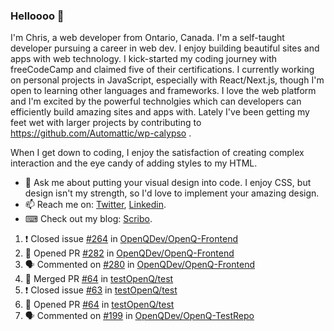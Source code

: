 ### Helloooo 👋

I'm Chris, a web developer from Ontario, Canada. I'm a self-taught developer pursuing a career in web dev. I enjoy building beautiful sites and apps with web technology.
I kick-started my coding journey with freeCodeCamp and claimed five of their certifications.  I currently working on personal projects in JavaScript, especially with React/Next.js, though I'm open to learning other languages and frameworks. I love the web platform and I'm excited by the powerful technolgies which can developers can efficiently build amazing sites and apps with. Lately I've been getting my feet wet with larger projects by contributing to https://github.com/Automattic/wp-calypso .

When I get down to coding, I enjoy the satisfaction of creating complex interaction and the eye candy of adding styles to my HTML. 

- 💬 Ask me about putting your visual design into code. I enjoy CSS, but design isn't my strength, so I'd love to implement your amazing design.
- 📫 Reach me on: [Twitter](https://twitter.com/Christo28120856), [Linkedin](https://www.linkedin.com/in/christopher-stevers-07b9a5204/).
- ⌨ Check out my blog: [Scribo](https://christopherstevers.cf).
<!--
**Christopher-Stevers/Christopher-Stevers** is a ✨ _special_ ✨ repository because its `README.md` (this file) appears on your GitHub profile.

Here are some ideas to get you started:

- 🔭 I’m currently working on ...
- 🌱 I’m currently learning ...
- 👯 I’m looking to collaborate on ...
- 🤔 I’m looking for help with ...
- 😄 Pronouns: ...
- ⚡ Fun fact: ...
-->

<!--START_SECTION:activity-->
1. ❗️ Closed issue [#264](https://github.com/OpenQDev/OpenQ-Frontend/issues/264) in [OpenQDev/OpenQ-Frontend](https://github.com/OpenQDev/OpenQ-Frontend)
2. 💪 Opened PR [#282](https://github.com/OpenQDev/OpenQ-Frontend/pull/282) in [OpenQDev/OpenQ-Frontend](https://github.com/OpenQDev/OpenQ-Frontend)
3. 🗣 Commented on [#280](https://github.com/OpenQDev/OpenQ-Frontend/issues/280) in [OpenQDev/OpenQ-Frontend](https://github.com/OpenQDev/OpenQ-Frontend)
4. 🎉 Merged PR [#64](https://github.com/testOpenQ/test/pull/64) in [testOpenQ/test](https://github.com/testOpenQ/test)
5. ❗️ Closed issue [#63](https://github.com/testOpenQ/test/issues/63) in [testOpenQ/test](https://github.com/testOpenQ/test)
6. 💪 Opened PR [#64](https://github.com/testOpenQ/test/pull/64) in [testOpenQ/test](https://github.com/testOpenQ/test)
7. 🗣 Commented on [#199](https://github.com/OpenQDev/OpenQ-TestRepo/issues/199) in [OpenQDev/OpenQ-TestRepo](https://github.com/OpenQDev/OpenQ-TestRepo)
<!--END_SECTION:activity-->
